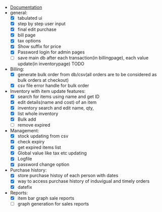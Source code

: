 * [Documentation]([[./README.md]])
* general:
	- [x] tabulated ui
	- [x] step by step user input
	- [x] final edit purchase
	- [x] bill page
	- [x] tax options
	- [x] Show suffix for price
	- [x] Password login for admin pages
	- [ ] save main db after each transaction(in billingpage), each value update(in inventorypage) TODO
* Billing:
	- [x] generate bulk order from db/csv(all orders are to be considered as bulk orders at checkout)
	- [x] csv file error handle for bulk order
* Inventory with item update features:
	- [x] search for items using name and get ID
	- [x] edit details(name and cost) of an item
	- [x] inventory search and edit name, qty,
	- [x] list whole inventory
	- [x] Bulk add
	- [ ] remove expired
* Management:
	- [x] stock updating from csv
	- [x] check expiry
	- [x] get expired items list
	- [x] Global value like tax etc updating
	- [x] Logfile
	- [x] password change option
* Purchase history:
	- [x] store purchase histoy of each person with dates
	- [x] way to access purchase history of induvigual and timely orders
	- [x] datefix
* Reports:
	- [x] item bar graph sale reports
	- [ ] graph generation for sales reports
